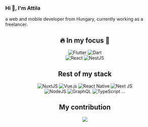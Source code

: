 ### Hi 👋, I'm Attila

a web and mobile developer from Hungary, currently working as a freelancer.


<h2 align="center">🔥 In my focus 🤖</h2>
<p align="center">

<img alt="Flutter" src="https://img.shields.io/badge/Flutter-%2302569B.svg?style=for-the-badge&logo=Flutter&logoColor=white" />
<img alt="Dart" src="https://img.shields.io/badge/dart-%230175C2.svg?style=for-the-badge&logo=dart&logoColor=white"/>

<br/>

<img alt="React" src="https://img.shields.io/badge/react-%2320232a.svg?style=for-the-badge&logo=react&logoColor=%2361DAFB"/>

<img alt="NestJS" src="https://img.shields.io/badge/nestjs-%23E0234E.svg?style=for-the-badge&logo=nestjs&logoColor=white" />





</p>


<h2 align="center">Rest of my stack</h2>
<p align="center"> 

<img alt="NuxtJS" src="https://img.shields.io/badge/NuxtJS-black.svg?style=for-the-badge&logo=NuxtJS&logoColor=white"/>

<img alt="Vue.js" src="https://img.shields.io/badge/vuejs-%2335495e.svg?style=for-the-badge&logo=vue-dot-js&logoColor=%234FC08D"/>

<img alt="React Native" src="https://img.shields.io/badge/react_native-%2320232a.svg?style=for-the-badge&logo=react&logoColor=%2361DAFB"/>

<img alt="Next JS" src="https://img.shields.io/badge/nextjs-%23000000.svg?style=for-the-badge&logo=next.js&logoColor=white"/>

<br/>

<img alt="NodeJS" src="https://img.shields.io/badge/node.js-%2343853D.svg?style=for-the-badge&logo=node-dot-js&logoColor=white"/>

<img alt="GraphQL" src="https://img.shields.io/badge/-GraphQL-E10098?style=for-the-badge&logo=graphql"/>

<img alt="TypeScript" src="https://img.shields.io/badge/typescript-%23007ACC.svg?style=for-the-badge&logo=typescript&logoColor=white"/>
...
</p>


<h2 align="center">My contribution</h2>

<p align = "center">
 <img src="https://activity-graph.herokuapp.com/graph?username=attilapolgar&theme=redical">
</p> 
</p>

